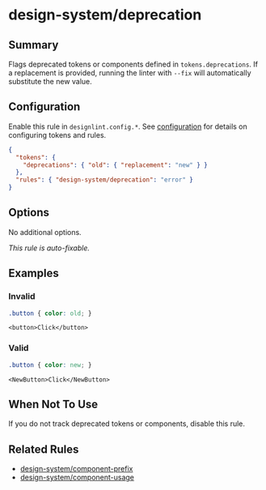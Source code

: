 # design-system/deprecation

## Summary
Flags deprecated tokens or components defined in `tokens.deprecations`. If a replacement is provided, running the linter with `--fix` will automatically substitute the new value.

## Configuration
Enable this rule in `designlint.config.*`. See [configuration](../../configuration.md) for details on configuring tokens and rules.

```json
{
  "tokens": {
    "deprecations": { "old": { "replacement": "new" } }
  },
  "rules": { "design-system/deprecation": "error" }
}
```

## Options
No additional options.

*This rule is auto-fixable.*

## Examples

### Invalid

```css
.button { color: old; }
```

```tsx
<button>Click</button>
```

### Valid

```css
.button { color: new; }
```

```tsx
<NewButton>Click</NewButton>
```

## When Not To Use
If you do not track deprecated tokens or components, disable this rule.

## Related Rules
- [design-system/component-prefix](./component-prefix.md)
- [design-system/component-usage](./component-usage.md)

